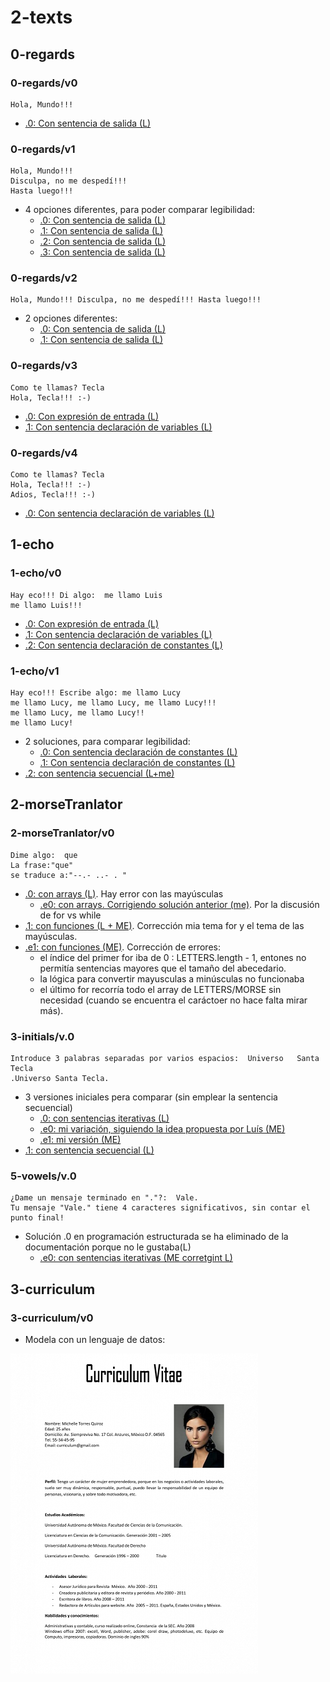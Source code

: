 # 2-texts

## 0-regards

### 0-regards/v0
~~~
Hola, Mundo!!!
~~~
- [.0: Con sentencia de salida (L)](../2-texts/0-regards/v0.0/app.js)
### 0-regards/v1
~~~
Hola, Mundo!!!
Disculpa, no me despedí!!!
Hasta luego!!!
~~~
- 4 opciones diferentes, para poder comparar legibilidad:
  - [.0: Con sentencia de salida (L)](../2-texts/0-regards/v1.0/app.js)
  - [.1: Con sentencia de salida (L)](../2-texts/0-regards/v1.1/app.js)
  - [.2: Con sentencia de salida (L)](../2-texts/0-regards/v1.2/app.js)
  - [.3: Con sentencia de salida (L)](../2-texts/0-regards/v1.3/app.js)

### 0-regards/v2
~~~
Hola, Mundo!!! Disculpa, no me despedí!!! Hasta luego!!!
~~~
- 2 opciones diferentes:
  - [.0: Con sentencia de salida (L)](../2-texts/0-regards/v2.0/app.js)
  - [.1: Con sentencia de salida (L)](../2-texts/0-regards/v2.1/app.js)
### 0-regards/v3
~~~
Como te llamas? Tecla
Hola, Tecla!!! :-)
~~~
- [.0: Con expresión de entrada (L)](../2-texts/0-regards/v3.0/app.js)
- [.1: Con sentencia declaración de variables (L)](../2-texts/0-regards/v3.1/app.js)
### 0-regards/v4
~~~
Como te llamas? Tecla
Hola, Tecla!!! :-)
Adios, Tecla!!! :-)
~~~
- [.0: Con sentencia declaración de variables (L)](../2-texts/0-regards/v4.0/app.js)
## 1-echo

### 1-echo/v0
~~~
Hay eco!!! Di algo:  me llamo Luis
me llamo Luis!!!
~~~
- [.0: Con expresión de entrada (L)](../2-texts/1-echo/v0.0/app.js)
- [.1: Con sentencia declaración de variables (L)](../2-texts/1-echo/v0.1/app.js)
- [.2: Con sentencia declaración de constantes (L)](../2-texts/1-echo/v0.2/app.js)
### 1-echo/v1
~~~
Hay eco!!! Escribe algo: me llamo Lucy
me llamo Lucy, me llamo Lucy, me llamo Lucy!!!
me llamo Lucy, me llamo Lucy!!
me llamo Lucy!
~~~
- 2 soluciones, para comparar legibilidad:
  - [.0: Con sentencia declaración de constantes (L)](../2-texts/1-echo/v1.0/app.js)
  - [.1: Con sentencia declaración de constantes (L)](../2-texts/1-echo/v1.1/app.js)
- [.2: con sentencia secuencial (L+me)](../2-texts/1-echo/v1.2/app.js)
## 2-morseTranlator

### 2-morseTranlator/v0
~~~
Dime algo:  que
La frase:"que"
se traduce a:"--.- ..- . "
~~~

- [.0: con arrays (L)](../2-texts/2-morseTranlator/v0.0/app.js). Hay error con las mayúsculas
  - [.e0: con arrays. Corrigiendo solución anterior (me)](../2-texts/2-morseTranlator/v0.e0/app.js). Por la discusión de for vs while
- [.1: con funciones (L + ME)](../2-texts/2-morseTranlator/v0.1/app.js). Corrección mia tema for y el tema de las mayúsculas.
- [.e1: con funciones (ME)](../2-texts/2-morseTranlator/v0.1/app.js). Corrección de errores:
  - el índice del primer for iba de 0 : LETTERS.length - 1, entones no permitía sentencias mayores que el tamaño del abecedario.
  - la lógica para convertir mayusculas a minúsculas no funcionaba
  - el último for recorría todo el array de LETTERS/MORSE sin necesidad (cuando se encuentra el caráctoer no hace falta mirar más).

### 3-initials/v.0
~~~
Introduce 3 palabras separadas por varios espacios:  Universo   Santa   Tecla  
.Universo Santa Tecla.
~~~
- 3 versiones iniciales pera comparar (sin emplear la sentencia secuencial)
  - [.0: con sentencias iterativas (L)](../2-texts/3-initials/v0.0/app.js)
  - [.e0: mi variación, siguiendo la idea propuesta por Luís (ME)](../2-texts/3-initials/v0.e0/app.js)
  - [.e1: mi versión (ME)](../2-texts/3-initials/v0.e1/app.js)
- [.1: con sentencia secuencial (L)](../2-texts/3-initials/v1.0/app.js)

### 5-vowels/v.0
~~~
¿Dame un mensaje terminado en "."?:  Vale.
Tu mensaje "Vale." tiene 4 caracteres significativos, sin contar el punto final!
~~~

- Solución .0 en programación estructurada se ha eliminado de la documentación porque no le gustaba(L)
  - [.e0: con sentencias iterativas (ME corretgint L)](../2-texts/5-vowels/v0.e0/app.js)

## 3-curriculum

### 3-curriculum/v0

- Modela con un lenguaje de datos:

![](./images/curriculum.png)



